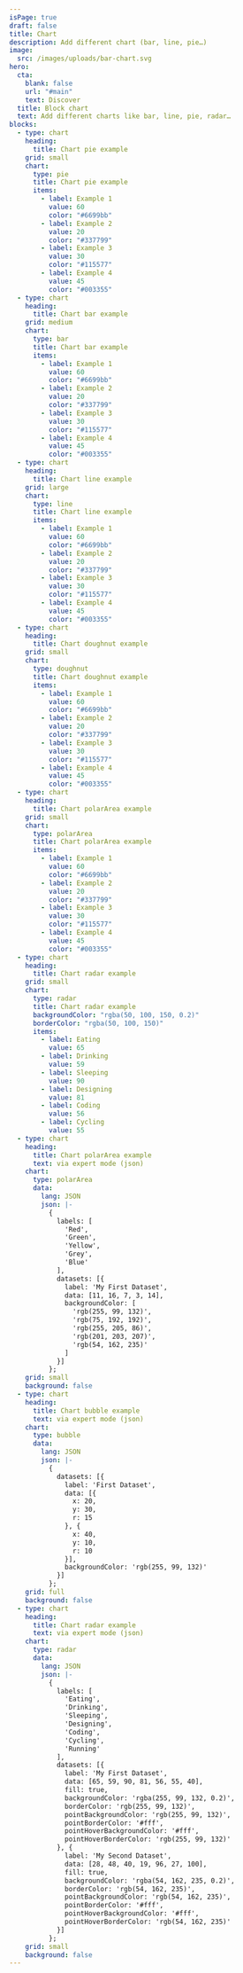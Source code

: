 ```yaml
---
isPage: true
draft: false
title: Chart
description: Add different chart (bar, line, pie…)
image:
  src: /images/uploads/bar-chart.svg
hero:
  cta:
    blank: false
    url: "#main"
    text: Discover
  title: Block chart
  text: Add different charts like bar, line, pie, radar…
blocks:
  - type: chart
    heading:
      title: Chart pie example
    grid: small
    chart:
      type: pie
      title: Chart pie example
      items:
        - label: Example 1
          value: 60
          color: "#6699bb"
        - label: Example 2
          value: 20
          color: "#337799"
        - label: Example 3
          value: 30
          color: "#115577"
        - label: Example 4
          value: 45
          color: "#003355"
  - type: chart
    heading:
      title: Chart bar example
    grid: medium
    chart:
      type: bar
      title: Chart bar example
      items:
        - label: Example 1
          value: 60
          color: "#6699bb"
        - label: Example 2
          value: 20
          color: "#337799"
        - label: Example 3
          value: 30
          color: "#115577"
        - label: Example 4
          value: 45
          color: "#003355"
  - type: chart
    heading:
      title: Chart line example
    grid: large
    chart:
      type: line
      title: Chart line example
      items:
        - label: Example 1
          value: 60
          color: "#6699bb"
        - label: Example 2
          value: 20
          color: "#337799"
        - label: Example 3
          value: 30
          color: "#115577"
        - label: Example 4
          value: 45
          color: "#003355"
  - type: chart
    heading:
      title: Chart doughnut example
    grid: small
    chart:
      type: doughnut
      title: Chart doughnut example
      items:
        - label: Example 1
          value: 60
          color: "#6699bb"
        - label: Example 2
          value: 20
          color: "#337799"
        - label: Example 3
          value: 30
          color: "#115577"
        - label: Example 4
          value: 45
          color: "#003355"
  - type: chart
    heading:
      title: Chart polarArea example
    grid: small
    chart:
      type: polarArea
      title: Chart polarArea example
      items:
        - label: Example 1
          value: 60
          color: "#6699bb"
        - label: Example 2
          value: 20
          color: "#337799"
        - label: Example 3
          value: 30
          color: "#115577"
        - label: Example 4
          value: 45
          color: "#003355"
  - type: chart
    heading:
      title: Chart radar example
    grid: small
    chart:
      type: radar
      title: Chart radar example
      backgroundColor: "rgba(50, 100, 150, 0.2)"
      borderColor: "rgba(50, 100, 150)"
      items:
        - label: Eating
          value: 65
        - label: Drinking
          value: 59
        - label: Sleeping
          value: 90
        - label: Designing
          value: 81
        - label: Coding
          value: 56
        - label: Cycling
          value: 55
  - type: chart
    heading:
      title: Chart polarArea example
      text: via expert mode (json)
    chart:
      type: polarArea 
      data:
        lang: JSON
        json: |-
          {
            labels: [
              'Red',
              'Green',
              'Yellow',
              'Grey',
              'Blue'
            ],
            datasets: [{
              label: 'My First Dataset',
              data: [11, 16, 7, 3, 14],
              backgroundColor: [
                'rgb(255, 99, 132)',
                'rgb(75, 192, 192)',
                'rgb(255, 205, 86)',
                'rgb(201, 203, 207)',
                'rgb(54, 162, 235)'
              ]
            }]
          };
    grid: small
    background: false
  - type: chart
    heading:
      title: Chart bubble example
      text: via expert mode (json)
    chart:
      type: bubble
      data:
        lang: JSON
        json: |-
          {
            datasets: [{
              label: 'First Dataset',
              data: [{
                x: 20,
                y: 30,
                r: 15
              }, {
                x: 40,
                y: 10,
                r: 10
              }],
              backgroundColor: 'rgb(255, 99, 132)'
            }]
          };
    grid: full
    background: false
  - type: chart
    heading:
      title: Chart radar example
      text: via expert mode (json)
    chart:
      type: radar
      data:
        lang: JSON
        json: |-
          {
            labels: [
              'Eating',
              'Drinking',
              'Sleeping',
              'Designing',
              'Coding',
              'Cycling',
              'Running'
            ],
            datasets: [{
              label: 'My First Dataset',
              data: [65, 59, 90, 81, 56, 55, 40],
              fill: true,
              backgroundColor: 'rgba(255, 99, 132, 0.2)',
              borderColor: 'rgb(255, 99, 132)',
              pointBackgroundColor: 'rgb(255, 99, 132)',
              pointBorderColor: '#fff',
              pointHoverBackgroundColor: '#fff',
              pointHoverBorderColor: 'rgb(255, 99, 132)'
            }, {
              label: 'My Second Dataset',
              data: [28, 48, 40, 19, 96, 27, 100],
              fill: true,
              backgroundColor: 'rgba(54, 162, 235, 0.2)',
              borderColor: 'rgb(54, 162, 235)',
              pointBackgroundColor: 'rgb(54, 162, 235)',
              pointBorderColor: '#fff',
              pointHoverBackgroundColor: '#fff',
              pointHoverBorderColor: 'rgb(54, 162, 235)'
            }]
          };
    grid: small
    background: false
---
```


